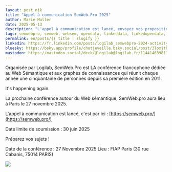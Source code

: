 ```yaml
---
layout: post.njk
title: "Appel à communication SemWeb.Pro 2025"
author: Marie Muller
date: 2025-05-13
description: "L'appel à communication est lancé, envoyez vos propositions au comité de programme avant le 30 juin 2025 !"
tags: semwebpro, semweb, websem, opendata, linkeddata, linkedopendata, knowledgegraph, thesaurus, ontology, RDF, SPARQL, SHACL, OWL, JSONLD
permalink: en/posts/{{ title | slugify }}
linkedin: https://fr.linkedin.com/posts/logilab_semwebpro-2024-activity-7322537842335772672-z8cw
bluesky: https://bsky.app/profile/chutjeveille.bsky.social/post/3loxjtbflz22e
mastodon: https://mastodon.social/deck/@logilab@logilab.fr/114414639811641994
---
```


<p class="lead">Organisée par Logilab, SemWeb.Pro est LA conférence francophone dédiée au Web Sémantique et aux graphes de connaissances qui réunit chaque année une cinquantaine de personnes depuis sa première édition en 2011.</p>

It's happening again.

La prochaine conférence autour du Web sémantique, SemWeb.pro aura lieu à Paris le 27 novembre 2025. 

L'appel à communication est lancé, c'est par ici : [https://semweb.pro/](https://semweb.pro/)

Date limite de soumission : 30 juin 2025 

Préparez vos sujets !

Date de la conférence : 27 Novembre 2025
Lieu : FIAP Paris (30 rue Cabanis, 75014 PARIS)

[![](/assets/posts-images/call-swep-2025.jpg)](/assets/posts-images/call-swep-2025.jpg)